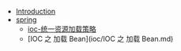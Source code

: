  * [Introduction](README.md)
  * [spring](ioc)
      * [ioc-统一资源加载策略](ioc/ioc-统一资源加载策略.md)
      * [IOC 之 加载 Bean](ioc/IOC 之 加载 Bean.md)

